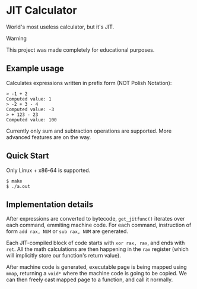 # JIT Calculator
World's most useless calculator, but it's JIT. 

> [!WARNING]
> This project was made completely for educational purposes.

## Example usage

Calculates expressions written in prefix form (NOT Polish Notation):

```
> -1 + 2
Computed value: 1
> -2 + 3 - 4
Computed value: -3
> + 123 - 23
Computed value: 100
```

Currently only sum and subtraction operations are supported. More advanced features are on the way. 

## Quick Start
Only Linux + x86-64 is supported.
```
$ make 
$ ./a.out
```

## Implementation details
After expressions are converted to bytecode, ```get_jitfunc()``` iterates over each command, emmiting machine code. 
For each command, instruction of form `add rax, NUM` or `sub rax, NUM` are generated.

Each JIT-compiled block of code starts with ```xor rax, rax```, and ends with `ret`. All the math calculations are then happening in the `rax` register (which will implicitly store our function's return value). 

After machine code is generated, executable page is being mapped using `mmap`, returning a `void*` where the machine code is going to be copied. We can then freely cast mapped page to a function, and call it normally.

